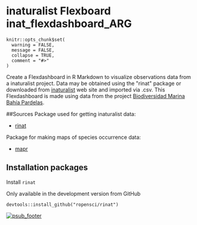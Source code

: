 inaturalist Flexboard
inat_flexdashboard_ARG
====

```{r echo=FALSE}
knitr::opts_chunk$set(
  warning = FALSE,
  message = FALSE,
  collapse = TRUE,
  comment = "#>"
)
```

Create a Flexdashboard in R Markdown to visualize observations data from a inaturalist project. Data may be obtained using the "rinat" package or downloaded from [inaturalist](https://www.inaturalist.org/) web site and imported via .csv. This Flexdashboard is made using data from the project [Biodiversidad Marina Bahía Pardelas](https://www.argentinat.org/projects/biodiversidad-marina-bahia-pardelas).

##Sources
Package used for getting inaturalist data:
* [rinat](https://github.com/ropensci/rinat)

Package for making maps of species occurrence data:
* [mapr](https://github.com/ropensci/mapr)


## Installation packages

Install `rinat`

Only available in the development version from GitHub
```{r eval=FALSE}
devtools::install_github("ropensci/rinat")
```



[![psub_footer](https://www.proyectosub.org.ar/wp-content/uploads/2020/04/logocepillos.png)](https://proyectosub.org)
